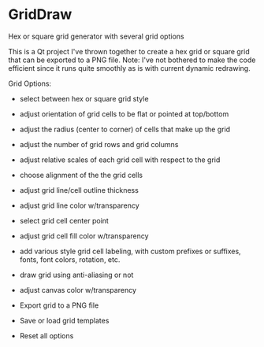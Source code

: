 # GridDraw
Hex or square grid generator with several grid options

This is a Qt project I've thrown together to create a hex grid or square grid that can be exported to a PNG file.  Note: I've not bothered to make the code efficient since it runs quite smoothly as is with current dynamic redrawing.

Grid Options:
  - select between hex or square grid style
  - adjust orientation of grid cells to be flat or pointed at top/bottom
  - adjust the radius (center to corner) of cells that make up the grid
  - adjust the number of grid rows and grid columns
  - adjust relative scales of each grid cell with respect to the grid
  - choose alignment of the the grid cells
  - adjust grid line/cell outline thickness
  - adjust grid line color w/transparency
  - select grid cell center point
  - adjust grid cell fill color w/transparency
  - add various style grid cell labeling, with custom prefixes or suffixes, fonts, font colors, rotation, etc.
  - draw grid using anti-aliasing or not
  - adjust canvas color w/transparency
  
- Export grid to a PNG file
- Save or load grid templates
- Reset all options
  
  

